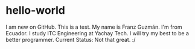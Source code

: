 # hello-world
I am new on GitHub. This is a test.
My name is Franz Guzmán. I'm from Ecuador. 
I study ITC Engineering at Yachay Tech.
I will try my best to be a better programmer. 
Current Status: Not that great. :/
